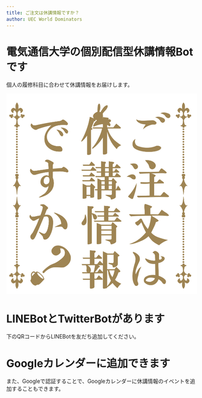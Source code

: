 ```yaml
---
title: ご注文は休講情報ですか？
author: UEC World Dominators
---
```

# 電気通信大学の個別配信型休講情報Botです
個人の履修科目に合わせて休講情報をお届けします。

![](./logo.png)

# LINEBotとTwitterBotがあります
下のQRコードからLINEBotを友だち追加してください。

# Googleカレンダーに追加できます
また、Googleで認証することで、Googleカレンダーに休講情報のイベントを追加することもできます。
